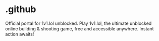 # .github
Official portal for 1v1.lol unblocked. Play 1v1.lol, the ultimate unblocked online building &amp; shooting game, free and accessible anywhere. Instant action awaits!
